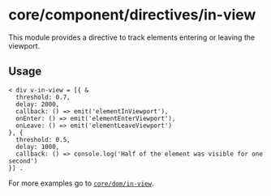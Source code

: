 # core/component/directives/in-view

This module provides a directive to track elements entering or leaving the viewport.

## Usage

```
< div v-in-view = [{ &
  threshold: 0.7,
  delay: 2000,
  callback: () => emit('elementInViewport'),
  onEnter: () => emit('elementEnterViewport'),
  onLeave: () => emit('elementLeaveViewport')
}, {
  threshold: 0.5,
  delay: 1000,
  callback: () => console.log('Half of the element was visible for one second')
}] .
```

For more examples go to [`core/dom/in-view`](core/dom/in-view/index.ts).
